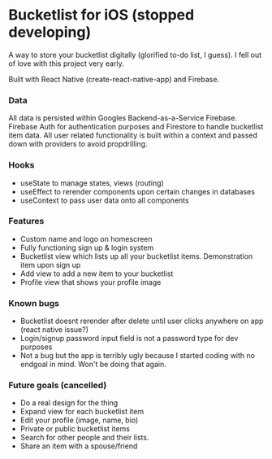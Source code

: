 # Bucketlist for iOS (stopped developing)

A way to store your bucketlist digitally (glorified to-do list, I guess). I fell out of love with this project very early.

Built with React Native (create-react-native-app) and Firebase.

### Data

All data is persisted within Googles Backend-as-a-Service Firebase. Firebase Auth for authentication purposes and Firestore to handle bucketlist item data.
All user related functionality is built within a context and passed down with providers to avoid propdrilling.

### Hooks

- useState to manage states, views (routing)
- useEffect to rerender components upon certain changes in databases
- useContext to pass user data onto all components

### Features

- Custom name and logo on homescreen
- Fully functioning sign up & login system
- Bucketlist view which lists up all your bucketlist items. Demonstration item upon sign up
- Add view to add a new item to your bucketlist
- Profile view that shows your profile image

### Known bugs

- Bucketlist doesnt rerender after delete until user clicks anywhere on app (react native issue?)
- Login/signup password input field is not a password type for dev purposes
- Not a bug but the app is terribly ugly because I started coding with no endgoal in mind. Won't be doing that again.

### Future goals (cancelled)

- Do a real design for the thing
- Expand view for each bucketlist item
- Edit your profile (image, name, bio)
- Private or public bucketlist items
- Search for other people and their lists.
- Share an item with a spouse/friend
